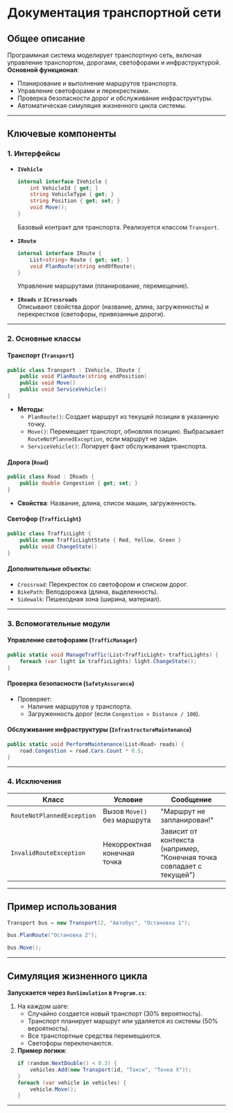 # Документация транспортной сети

## Общее описание
Программная система моделирует транспортную сеть, включая управление транспортом, дорогами, светофорами и инфраструктурой.  
**Основной функционал**:
- Планирование и выполнение маршрутов транспорта.
- Управление светофорами и перекрестками.
- Проверка безопасности дорог и обслуживание инфраструктуры.
- Автоматическая симуляция жизненного цикла системы.

---

## Ключевые компоненты

### 1. Интерфейсы
- **`IVehicle`**  
  ```csharp
  internal interface IVehicle {
      int VehicleId { get; }
      string VehicleType { get; }
      string Position { get; set; }
      void Move();
  }
  ```
  Базовый контракт для транспорта. Реализуется классом `Transport`.

- **`IRoute`**  
  ```csharp
  internal interface IRoute {
      List<string> Route { get; set; }
      void PlanRoute(string endOfRoute);
  }
  ```
  Управление маршрутами (планирование, перемещение).

- **`IRoads`** и **`ICrossroads`**  
  Описывают свойства дорог (название, длина, загруженность) и перекрестков (светофоры, привязанные дороги).

---

### 2. Основные классы
#### **Транспорт (`Transport`)**  
```csharp
public class Transport : IVehicle, IRoute {
    public void PlanRoute(string endPosition)
    public void Move()
    public void ServiceVehicle()
}
```
- **Методы**:
  - `PlanRoute()`: Создает маршрут из текущей позиции в указанную точку.
  - `Move()`: Перемещает транспорт, обновляя позицию. Выбрасывает `RouteNotPlannedException`, если маршрут не задан.
  - `ServiceVehicle()`: Логирует факт обслуживания транспорта.

#### **Дорога (`Road`)**  
```csharp
public class Road : IRoads {
    public double Congestion { get; set; }
}
```
- **Свойства**: Название, длина, список машин, загруженность.

#### **Светофор (`TrafficLight`)**  
```csharp
public class TrafficLight {
    public enum TrafficLightState { Red, Yellow, Green }
    public void ChangeState()
}
```

#### **Дополнительные объекты**:
- `Crossroad`: Перекресток со светофором и списком дорог.
- `BikePath`: Велодорожка (длина, выделенность).
- `Sidewalk`: Пешеходная зона (ширина, материал).

---

### 3. Вспомогательные модули
#### **Управление светофорами (`TrafficManager`)**  
```csharp
public static void ManageTraffic(List<TrafficLight> trafficLights) {
    foreach (var light in trafficLights) light.ChangeState();
}
```

#### **Проверка безопасности (`SafetyAssurance`)**  
- Проверяет:
  - Наличие маршрутов у транспорта.
  - Загруженность дорог (если `Congestion > Distance / 100`).

#### **Обслуживание инфраструктуры (`InfrastructureMaintenance`)**  
```csharp
public static void PerformMaintenance(List<Road> roads) {
    road.Congestion = road.Cars.Count * 0.5;
}
```

---

### 4. Исключения
| Класс                          | Условие                          | Сообщение                          |
|--------------------------------|----------------------------------|------------------------------------|
| `RouteNotPlannedException`     | Вызов `Move()` без маршрута      | "Маршрут не запланирован!"         |
| `InvalidRouteException`        | Некорректная конечная точка      | Зависит от контекста (например, "Конечная точка совпадает с текущей") |

---

## Пример использования
```csharp
Transport bus = new Transport(2, "Автобус", "Остановка 1");

bus.PlanRoute("Остановка 2");

bus.Move();
```

---

## Симуляция жизненного цикла
**Запускается через `RunSimulation` в `Program.cs`**:
1. На каждом шаге:
   - Случайно создается новый транспорт (30% вероятность).
   - Транспорт планирует маршрут или удаляется из системы (50% вероятность).
   - Все транспортные средства перемещаются.
   - Светофоры переключаются.
2. **Пример логики**:
   ```csharp
   if (random.NextDouble() < 0.3) {
       vehicles.Add(new Transport(id, "Такси", "Точка X"));
   }
   foreach (var vehicle in vehicles) {
       vehicle.Move();
   }
   ```

---

```